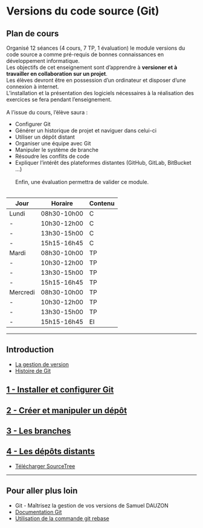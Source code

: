 # Versions du code source (Git)

## Plan de cours

Organisé 12 séances (4 cours, 7 TP, 1 évaluation) le module versions du code source a comme pré-requis de bonnes connaissances en développement informatique.
<br/>
Les objectifs de cet enseignement sont d’apprendre à __versioner et à travailler en collaboration sur un projet__.
<br/>
Les élèves devront être en possession d’un ordinateur et disposer d’une connexion à internet.
<br/>
L’installation et la présentation des logiciels nécessaires à la réalisation des exercices se fera pendant l’enseignement.
<br/><br/>
A l’issue du cours, l’élève saura :
* Configurer Git
* Générer un historique de projet et naviguer dans celui-ci
* Utiliser un dépôt distant
* Organiser une équipe avec Git
* Manipuler le système de branche
* Résoudre les conflits de code
* Expliquer l’intérêt des plateformes distantes (GitHub, GitLab, BitBucket …)
<br/><br/>
Enfin, une évaluation permettra de valider ce module.
<br/><br/>

|Jour|Horaire|Contenu|
|---|---|---|
|Lundi|08h30-10h00|C|
|-|10h30-12h00|C|
|-|13h30-15h00|C|
|-|15h15-16h45|C|
|Mardi|08h30-10h00|TP|
|-|10h30-12h00|TP|
|-|13h30-15h00|TP|
|-|15h15-16h45|TP|
|Mercredi|08h30-10h00|TP|
|-|10h30-12h00|TP|
|-|13h30-15h00|TP|
|-|15h15-16h45|EI|

___

## Introduction

* [La gestion de version](https://git-scm.com/book/fr/v2/D%C3%A9marrage-rapide-%C3%80-propos-de-la-gestion-de-version)
* [Histoire de Git](https://git-scm.com/book/fr/v2/D%C3%A9marrage-rapide-Une-rapide-histoire-de-Git)


## [1 - Installer et configurer Git](https://github.com/nicolas-sanch/versions-du-code-source/blob/main/1_Configuration/README.md)

## [2 - Créer et manipuler un dépôt](https://github.com/nicolas-sanch/versions-du-code-source/blob/main/2_Depot/README.md)

## [3 - Les branches](https://github.com/nicolas-sanch/versions-du-code-source/blob/main/3_Branches/README.md)

## [4 - Les dépôts distants](https://github.com/nicolas-sanch/versions-du-code-source/blob/main/4_Depots_distants/README.md)

* [Télécharger SourceTree](https://www.atlassian.com/fr/software/sourcetree)
___

## Pour aller plus loin

* Git - Maîtrisez la gestion de vos versions de Samuel DAUZON
* [Documentation Git](https://git-scm.com/doc)
* [Utilisation de la commande git rebase](https://www.miximum.fr/blog/git-rebase/)
